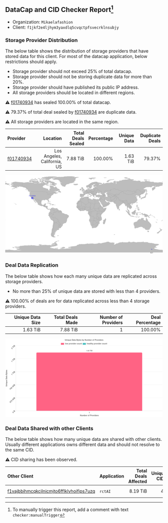 ## DataCap and CID Checker Report[^1]
 - Organization: `Mikaelafashion`
 - Client: `f1jkf2e4ljhym3yaxdlq5cvqctpfsvecrklnsubjy`
### Storage Provider Distribution
The below table shows the distribution of storage providers that have stored data for this client.
For most of the datacap application, below restrictions should apply.
 - Storage provider should not exceed 25% of total datacap.
 - Storage provider should not be storing duplicate data for more than 20%.
 - Storage provider should have published its public IP address.
 - All storage providers should be located in different regions.

⚠️ [f01740934](https://filfox.info/en/address/f01740934) has sealed 100.00% of total datacap.

⚠️ 79.37% of total deal sealed by [f01740934](https://filfox.info/en/address/f01740934) are duplicate data.

⚠️ All storage providers are located in the same region.

| Provider                                              |                    Location | Total Deals Sealed | Percentage | Unique Data | Duplicate Deals |
| :---------------------------------------------------- | --------------------------: | -----------------: | ---------: | ----------: | --------------: |
| [f01740934](https://filfox.info/en/address/f01740934) | Los Angeles, California, US |           7.88 TiB |    100.00% |    1.63 TiB |          79.37% |

![Provider Distribution](https://raw.githubusercontent.com/data-preservation-programs/filplus-checker-assets/main/filecoin-project/filecoin-plus-large-datasets/issues/1027/1671007180799.png)
### Deal Data Replication
The below table shows how each many unique data are replicated across storage providers.
- No more than 25% of unique data are stored with less than 4 providers.

⚠️ 100.00% of deals are for data replicated across less than 4 storage providers.

| Unique Data Size | Total Deals Made | Number of Providers | Deal Percentage |
| ---------------: | ---------------: | ------------------: | --------------: |
|         1.63 TiB |         7.88 TiB |                   1 |         100.00% |

![Replication Distribution](https://raw.githubusercontent.com/data-preservation-programs/filplus-checker-assets/main/filecoin-project/filecoin-plus-large-datasets/issues/1027/1671007182475.png)
### Deal Data Shared with other Clients
The below table shows how many unique data are shared with other clients.
Usually different applications owns different data and should not resolve to the same CID.

⚠️ CID sharing has been observed.

| Other Client                                                                                                          | Application | Total Deals Affected | Unique CIDs |        Verifier |
| :-------------------------------------------------------------------------------------------------------------------- | :---------- | -------------------: | ----------: | --------------: |
| [f1vajbbihmcqkcjlnicmjto6fflklvhoifips7uzq](https://filfox.info/en/address/f1vajbbihmcqkcjlnicmjto6fflklvhoifips7uzq) | `rctAI`     |             8.19 TiB |          40 | LDN v3 multisig |

[^1]: To manually trigger this report, add a comment with text `checker:manualTrigger`
